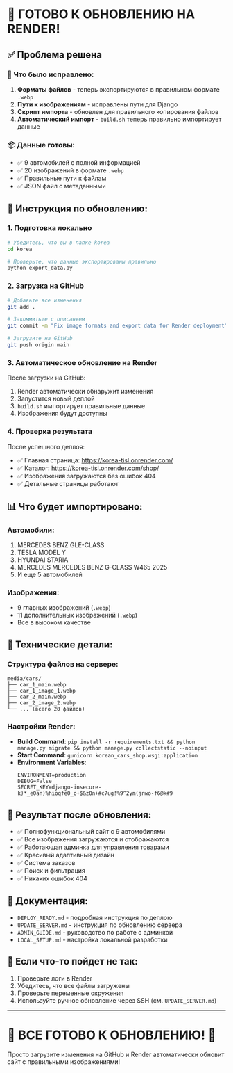 # 🚀 ГОТОВО К ОБНОВЛЕНИЮ НА RENDER!

## ✅ Проблема решена

### 🔧 Что было исправлено:
1. **Форматы файлов** - теперь экспортируются в правильном формате `.webp`
2. **Пути к изображениям** - исправлены пути для Django
3. **Скрипт импорта** - обновлен для правильного копирования файлов
4. **Автоматический импорт** - `build.sh` теперь правильно импортирует данные

### 📦 Данные готовы:
- ✅ 9 автомобилей с полной информацией
- ✅ 20 изображений в формате `.webp`
- ✅ Правильные пути к файлам
- ✅ JSON файл с метаданными

## 🎯 Инструкция по обновлению:

### 1. Подготовка локально
```bash
# Убедитесь, что вы в папке korea
cd korea

# Проверьте, что данные экспортированы правильно
python export_data.py
```

### 2. Загрузка на GitHub
```bash
# Добавьте все изменения
git add .

# Закоммитьте с описанием
git commit -m "Fix image formats and export data for Render deployment"

# Загрузите на GitHub
git push origin main
```

### 3. Автоматическое обновление на Render
После загрузки на GitHub:
1. Render автоматически обнаружит изменения
2. Запустится новый деплой
3. `build.sh` импортирует правильные данные
4. Изображения будут доступны

### 4. Проверка результата
После успешного деплоя:
- ✅ Главная страница: https://korea-tisl.onrender.com/
- ✅ Каталог: https://korea-tisl.onrender.com/shop/
- ✅ Изображения загружаются без ошибок 404
- ✅ Детальные страницы работают

## 📊 Что будет импортировано:

### Автомобили:
1. MERCEDES BENZ GLE-CLASS
2. TESLA MODEL Y
3. HYUNDAI STARIA
4. MERCEDES MERCEDES BENZ G-CLASS W465 2025
5. И еще 5 автомобилей

### Изображения:
- 9 главных изображений (`.webp`)
- 11 дополнительных изображений (`.webp`)
- Все в высоком качестве

## 🔧 Технические детали:

### Структура файлов на сервере:
```
media/cars/
├── car_1_main.webp
├── car_1_image_1.webp
├── car_2_main.webp
├── car_2_image_2.webp
└── ... (всего 20 файлов)
```

### Настройки Render:
- **Build Command**: `pip install -r requirements.txt && python manage.py migrate && python manage.py collectstatic --noinput`
- **Start Command**: `gunicorn korean_cars_shop.wsgi:application`
- **Environment Variables**:
  ```
  ENVIRONMENT=production
  DEBUG=False
  SECRET_KEY=django-insecure-k)*_e0an)%hioqfe0_o+$&z0n+#c7ug!%9^2ym(jnwo-f6@k#9
  ```

## 🎉 Результат после обновления:

- ✅ Полнофункциональный сайт с 9 автомобилями
- ✅ Все изображения загружаются и отображаются
- ✅ Работающая админка для управления товарами
- ✅ Красивый адаптивный дизайн
- ✅ Система заказов
- ✅ Поиск и фильтрация
- ✅ Никаких ошибок 404

## 📖 Документация:

- `DEPLOY_READY.md` - подробная инструкция по деплою
- `UPDATE_SERVER.md` - инструкция по обновлению сервера
- `ADMIN_GUIDE.md` - руководство по работе с админкой
- `LOCAL_SETUP.md` - настройка локальной разработки

## 🚨 Если что-то пойдет не так:

1. Проверьте логи в Render
2. Убедитесь, что все файлы загружены
3. Проверьте переменные окружения
4. Используйте ручное обновление через SSH (см. `UPDATE_SERVER.md`)

---

# 🎊 ВСЕ ГОТОВО К ОБНОВЛЕНИЮ! 🎊

Просто загрузите изменения на GitHub и Render автоматически обновит сайт с правильными изображениями! 